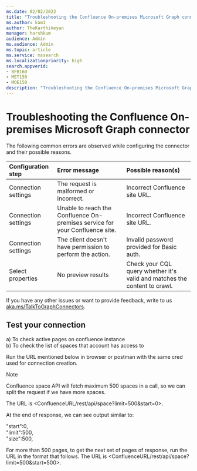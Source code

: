 ```yaml
---
ms.date: 02/02/2022
title: "Troubleshooting the Confluence On-premises Microsoft Graph connector (preview)"
ms.author: kam1
author: TheKarthikeyan
manager: harshkum
audience: Admin
ms.audience: Admin
ms.topic: article
ms.service: mssearch
ms.localizationpriority: high
search.appverid:
- BFB160
- MET150
- MOE150
description: "Troubleshooting the Confluence On-premises Microsoft Graph connector for Microsoft Search and Microsoft 365 Copilot"
---
```

# Troubleshooting the Confluence On-premises Microsoft Graph connector

The following common errors are observed while configuring the connector and their possible reasons.


| Configuration step | Error message | Possible reason(s)
|:------------ |:------------ |:------------ |
| Connection settings | The request is malformed or incorrect. | Incorrect Confluence site URL. |
| Connection settings | Unable to reach the Confluence On-premises service for your Confluence site. | Incorrect Confluence site URL. |
| Connection settings | The client doesn't have permission to perform the action. | Invalid password provided for Basic auth. |
| Select properties | No preview results | Check your CQL query whether it's valid and matches the content to crawl. |

If you have any other issues or want to provide feedback, write to us [aka.ms/TalkToGraphConnectors](https://aka.ms/TalkToGraphConnectors).

## Test your connection
a) To check active pages on confluence instance <br>
b) To check the list of spaces that account has access to

Run the URL mentioned below in browser or postman with the same cred used for connection creation.

> [!NOTE]
> Confluence space API will fetch maximum 500 spaces in a call, so we can split the request if we have more spaces.

The URL is <ConfluenceURL/rest/api/space?limit=500&start=0>.

At the end of response, we can see output similar to:

"start":0,<br>
"limit":500,<br>
"size":500,<br>

For more than 500 pages, to get the next set of pages of response, run the URL in the format that follows.
The URL is <ConfluenceURL/rest/api/space?limit=500&start=500>.